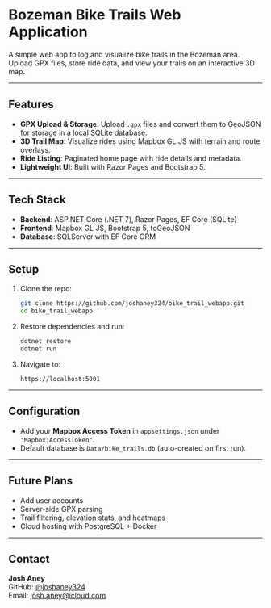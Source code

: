 # Bozeman Bike Trails Web Application

A simple web app to log and visualize bike trails in the Bozeman area. Upload GPX files, store ride data, and view your trails on an interactive 3D map.

---

## Features

- **GPX Upload & Storage**: Upload `.gpx` files and convert them to GeoJSON for storage in a local SQLite database.
- **3D Trail Map**: Visualize rides using Mapbox GL JS with terrain and route overlays.
- **Ride Listing**: Paginated home page with ride details and metadata.
- **Lightweight UI**: Built with Razor Pages and Bootstrap 5.

---

## Tech Stack

- **Backend**: ASP.NET Core (.NET 7), Razor Pages, EF Core (SQLite)
- **Frontend**: Mapbox GL JS, Bootstrap 5, toGeoJSON
- **Database**: SQLServer with EF Core ORM

---

## Setup

1. Clone the repo:
   ```bash
   git clone https://github.com/joshaney324/bike_trail_webapp.git
   cd bike_trail_webapp
   ```

2. Restore dependencies and run:
   ```bash
   dotnet restore
   dotnet run
   ```

3. Navigate to:
   ```
   https://localhost:5001
   ```

---

## Configuration

- Add your **Mapbox Access Token** in `appsettings.json` under `"Mapbox:AccessToken"`.
- Default database is `Data/bike_trails.db` (auto-created on first run).

---

## Future Plans

- Add user accounts
- Server-side GPX parsing
- Trail filtering, elevation stats, and heatmaps
- Cloud hosting with PostgreSQL + Docker

---

## Contact

**Josh Aney**  
GitHub: [@joshaney324](https://github.com/joshaney324)  
Email: josh.aney@icloud.com
